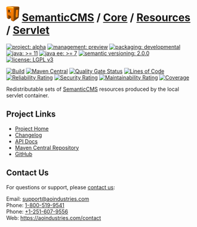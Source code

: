 # [<img src="ao-logo.png" alt="AO Logo" width="35" height="40">](https://github.com/ao-apps) [SemanticCMS](https://github.com/ao-apps/semanticcms) / [Core](https://github.com/ao-apps/semanticcms-core) / [Resources](https://github.com/ao-apps/semanticcms-core-resources) / [Servlet](https://github.com/ao-apps/semanticcms-core-resources-servlet)

[![project: alpha](https://semanticcms.com/ao-badges/project-alpha.svg)](https://aoindustries.com/life-cycle#project-alpha)
[![management: preview](https://semanticcms.com/ao-badges/management-preview.svg)](https://aoindustries.com/life-cycle#management-preview)
[![packaging: developmental](https://semanticcms.com/ao-badges/packaging-developmental.svg)](https://aoindustries.com/life-cycle#packaging-developmental)  
[![java: &gt;= 11](https://semanticcms.com/ao-badges/java-11.svg)](https://docs.oracle.com/en/java/javase/11/)
[![java ee: &gt;= 7](https://semanticcms.com/ao-badges/javaee-7.svg)](https://docs.oracle.com/javaee/7/)
[![semantic versioning: 2.0.0](https://semanticcms.com/ao-badges/semver-2.0.0.svg)](http://semver.org/spec/v2.0.0.html)
[![license: LGPL v3](https://semanticcms.com/ao-badges/license-lgpl-3.0.svg)](https://www.gnu.org/licenses/lgpl-3.0)

[![Build](https://github.com/ao-apps/semanticcms-core-resources-servlet/workflows/Build/badge.svg?branch=master)](https://github.com/ao-apps/semanticcms-core-resources-servlet/actions?query=workflow%3ABuild)
[![Maven Central](https://maven-badges.herokuapp.com/maven-central/com.semanticcms/semanticcms-core-resources-servlet/badge.svg)](https://maven-badges.herokuapp.com/maven-central/com.semanticcms/semanticcms-core-resources-servlet)
[![Quality Gate Status](https://sonarcloud.io/api/project_badges/measure?branch=master&project=com.semanticcms%3Asemanticcms-core-resources-servlet&metric=alert_status)](https://sonarcloud.io/dashboard?branch=master&id=com.semanticcms%3Asemanticcms-core-resources-servlet)
[![Lines of Code](https://sonarcloud.io/api/project_badges/measure?branch=master&project=com.semanticcms%3Asemanticcms-core-resources-servlet&metric=ncloc)](https://sonarcloud.io/component_measures?branch=master&id=com.semanticcms%3Asemanticcms-core-resources-servlet&metric=ncloc)  
[![Reliability Rating](https://sonarcloud.io/api/project_badges/measure?branch=master&project=com.semanticcms%3Asemanticcms-core-resources-servlet&metric=reliability_rating)](https://sonarcloud.io/component_measures?branch=master&id=com.semanticcms%3Asemanticcms-core-resources-servlet&metric=Reliability)
[![Security Rating](https://sonarcloud.io/api/project_badges/measure?branch=master&project=com.semanticcms%3Asemanticcms-core-resources-servlet&metric=security_rating)](https://sonarcloud.io/component_measures?branch=master&id=com.semanticcms%3Asemanticcms-core-resources-servlet&metric=Security)
[![Maintainability Rating](https://sonarcloud.io/api/project_badges/measure?branch=master&project=com.semanticcms%3Asemanticcms-core-resources-servlet&metric=sqale_rating)](https://sonarcloud.io/component_measures?branch=master&id=com.semanticcms%3Asemanticcms-core-resources-servlet&metric=Maintainability)
[![Coverage](https://sonarcloud.io/api/project_badges/measure?branch=master&project=com.semanticcms%3Asemanticcms-core-resources-servlet&metric=coverage)](https://sonarcloud.io/component_measures?branch=master&id=com.semanticcms%3Asemanticcms-core-resources-servlet&metric=Coverage)

Redistributable sets of [SemanticCMS](https://github.com/ao-apps/semanticcms) resources produced by the local servlet container.

## Project Links
* [Project Home](https://semanticcms.com/core/resources/servlet/)
* [Changelog](https://semanticcms.com/core/resources/servlet/changelog)
* [API Docs](https://semanticcms.com/core/resources/servlet/apidocs/)
* [Maven Central Repository](https://search.maven.org/artifact/com.semanticcms/semanticcms-core-resources-servlet)
* [GitHub](https://github.com/ao-apps/semanticcms-core-resources-servlet)

## Contact Us
For questions or support, please [contact us](https://aoindustries.com/contact):

Email: [support@aoindustries.com](mailto:support@aoindustries.com)  
Phone: [1-800-519-9541](tel:1-800-519-9541)  
Phone: [+1-251-607-9556](tel:+1-251-607-9556)  
Web: https://aoindustries.com/contact
